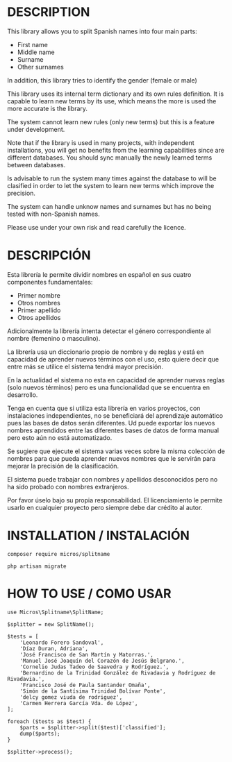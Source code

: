 

DESCRIPTION
===========
This library allows you to split Spanish names into four main parts:

* First name
* Middle name
* Surname
* Other surnames

In addition, this library tries to identify the gender (female or male)

This library uses its internal term dictionary and its own rules definition. It is capable to learn new terms by its use, which means the more is used the more accurate is the library.

The system cannot learn new rules (only new terms) but this is a feature under development.

Note that if the library is used in many projects, with independent installations, you will get no benefits from the learning capabilities since are different databases. You should sync manually the newly learned terms between databases.

Is advisable to run the system many times against the database to will be clasified in order to let the system to learn new terms which improve the precision.

The system can handle unknow names and surnames but has no being tested with non-Spanish names.

Please use under your own risk and read carefully the licence.


DESCRIPCIÓN
===========
Esta librería le permite dividir nombres en español en sus cuatro componentes fundamentales:

* Primer nombre
* Otros nombres
* Primer apellido
* Otros apellidos

Adicionalmente la librería intenta detectar el género correspondiente al nombre (femenino o masculino).

La librería usa un diccionario propio de nombre y de reglas y está en capacidad de aprender nuevos términos con el uso, esto quiere decir que entre más se utilice el sistema tendrá mayor precisión.

En la actualidad el sistema no esta en capacidad de aprender nuevas reglas (solo nuevos términos) pero es una funcionalidad que se encuentra en desarrollo.

Tenga en cuenta que si utiliza esta librería en varios proyectos, con instalaciones independientes, no se beneficiará del aprendizaje automático pues las bases de datos serán diferentes. Ud puede exportar los nuevos nombres aprendidos entre las diferentes bases de datos de forma manual pero esto aún no está automatizado.

Se sugiere que ejecute el sistema varias veces sobre la misma colección de nombres para que pueda aprender nuevos nombres que le servirán para mejorar la precisión de la clasificación.

El sistema puede trabajar con nombres y apellidos desconocidos pero no ha sido probado con nombres extranjeros.

Por favor úselo bajo su propia responsabilidad. El licenciamiento le permite usarlo en cualquier proyecto pero siempre debe dar crédito al autor.

INSTALLATION / INSTALACIÓN
========================

    composer require micros/splitname

    php artisan migrate

HOW TO USE / COMO USAR
======================

    use Micros\Splitname\SplitName;

    $splitter = new SplitName();

    $tests = [
        'Leonardo Forero Sandoval',
        'Díaz Duran, Adriana',
        'José Francisco de San Martín y Matorras.',
        'Manuel José Joaquín del Corazón de Jesús Belgrano.',
        'Cornelio Judas Tadeo de Saavedra y Rodríguez.',
        'Bernardino de la Trinidad González de Rivadavia y Rodríguez de Rivadavia.',
        'Francisco José de Paula Santander Omaña',
        'Simón de la Santísima Trinidad Bolívar Ponte',
        'delcy gomez viuda de rodriguez',
        'Carmen Herrera García Vda. de López',
    ];

    foreach ($tests as $test) {
        $parts = $splitter->split($test)['classified'];
        dump($parts);
    }

    $splitter->process();



